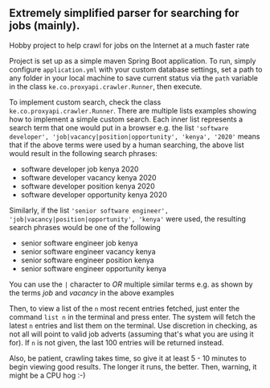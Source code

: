 ## Extremely simplified parser for searching for jobs (mainly). 

Hobby project to help crawl for jobs on the Internet at a much faster rate

Project is set up as a simple maven Spring Boot application. To run, simply configure `application.yml` with your custom database settings, set a path to any folder in your local machine to save current status via the `path` variable in the class `ke.co.proxyapi.crawler.Runner`, then execute.

To implement custom search, check the class `ke.co.proxyapi.crawler.Runner`. There are multiple lists examples showing how to implement a simple custom search. Each inner list represents a search term that one would put in a browser e.g. the list `'software developer', 'job|vacancy|position|opportunity', 'kenya', '2020'` means that if the above terms were used by a human searching, the above list would result in the following search phrases:

- software developer job kenya 2020
- software developer vacancy kenya 2020
- software developer position kenya 2020
- software developer opportunity kenya 2020

Similarly, if the list `'senior software engineer', 'job|vacancy|position|opportunity', 'kenya'` were used, the resulting search phrases would be one of the following

- senior software engineer job kenya
- senior software engineer vacancy kenya
- senior software engineer position kenya
- senior software engineer opportunity kenya

You can use the `|` character to *OR* multiple similar terms e.g. as shown by the terms *job* and *vacancy* in the above examples

Then, to view a list of the `n` most recent entries fetched, just enter the command `list n` in the terminal and press enter. The system will fetch the latest `n` entries and list them on the terminal. Use discretion in checking, as not all will point to valid job adverts (assuming that's what you are using it for). If `n` is not given, the last 100 entries will be returned instead.

Also, be patient, crawling takes time, so give it at least 5 - 10 minutes to begin viewing good results. The longer it runs, the better. Then, warning, it might be a CPU hog :-)
